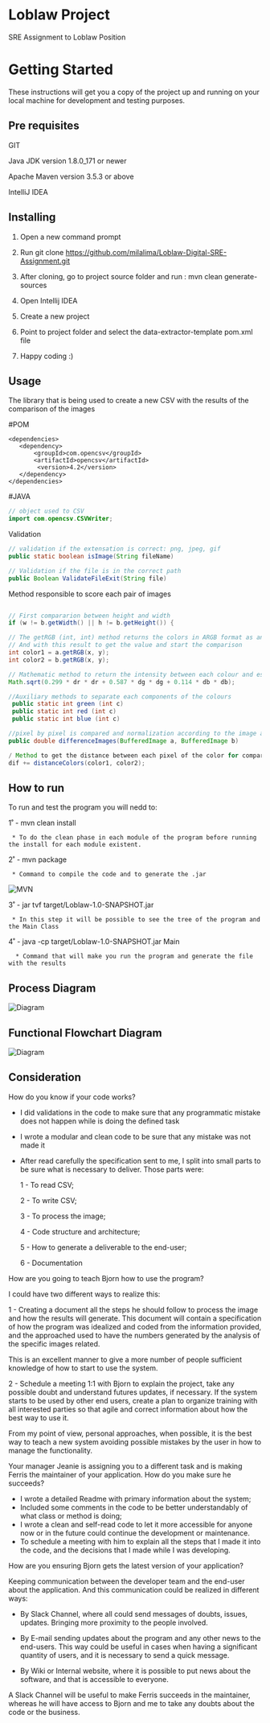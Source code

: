 # Loblaw Project

SRE Assignment to Loblaw Position

# Getting Started

These instructions will get you a copy of the project up and running on your local machine for development and testing purposes.

## Pre requisites

GIT

Java JDK version 1.8.0_171 or newer

Apache Maven version 3.5.3 or above

IntelliJ IDEA

## Installing

1. Open a new command prompt

2. Run git clone https://github.com/milalima/Loblaw-Digital-SRE-Assignment.git

3. After cloning, go to project source folder and run : mvn clean generate-sources

4. Open Intellij IDEA

5. Create a new project

6. Point to project folder and select the data-extractor-template pom.xml file

7. Happy coding :)

## Usage

The library that is being used to create a new CSV with the results of the comparison of the images

#POM

```
<dependencies>
   <dependency>
       <groupId>com.opencsv</groupId>
       <artifactId>opencsv</artifactId>
        <version>4.2</version>
   </dependency>
</dependencies>
````

#JAVA

```java
// object used to CSV
import com.opencsv.CSVWriter;

```

Validation

```java
// validation if the extensation is correct: png, jpeg, gif
public static boolean isImage(String fileName)

// Validation if the file is in the correct path
public Boolean ValidateFileExit(String file)

```

Method responsible to score each pair of images 

```java

// First compararion between height and width 
if (w != b.getWidth() || h != b.getHeight()) {

// The getRGB (int, int) method returns the colors in ARGB format as an int (32 bits). 
// And with this result to get the value and start the comparison
int color1 = a.getRGB(x, y);
int color2 = b.getRGB(x, y);

// Mathematic method to return the intensity between each colour and estimate value
Math.sqrt(0.299 * dr * dr + 0.587 * dg * dg + 0.114 * db * db);

//Auxiliary methods to separate each components of the colours 
 public static int green (int c)
 public static int red (int c)
 public static int blue (int c)

//pixel by pixel is compared and normalization according to the image area
public double differenceImages(BufferedImage a, BufferedImage b)

/ Method to get the distance between each pixel of the color for comparison to be used in the similarity 
dif += distanceColors(color1, color2);

```

## How to run

To run and test the program you will nedd to:

1˚ - mvn clean install

     * To do the clean phase in each module of the program before running the install for each module existent.

2˚ - mvn package
 
     * Command to compile the code and to generate the .jar
       
   ![MVN](images/MVN.png)

3˚ - jar tvf target/Loblaw-1.0-SNAPSHOT.jar 
     
     * In this step it will be possible to see the tree of the program and the Main Class 

4˚ - java -cp target/Loblaw-1.0-SNAPSHOT.jar Main
      
      * Command that will make you run the program and generate the file with the results

## Process Diagram 

![Diagram](images/process.png)


## Functional Flowchart Diagram 

![Diagram](images/flowchart.png)

## Consideration

How do you know if your code works?

* I did validations in the code to make sure that any programmatic mistake does not happen while is doing the defined task

* I wrote a modular and clean code to be sure that any mistake was not made it

* After read carefully the specification sent to me, I split into small parts to be sure what is necessary to deliver. Those parts were:
    
    1 - To read CSV;
    
    2 - To write CSV;
    
    3 - To process the image; 
    
    4 - Code structure and architecture; 
    
    5 - How to generate a deliverable to the end-user;
    
    6 - Documentation

How are you going to teach Bjorn how to use the program?

I could have two different ways to realize this:

1 - Creating a document all the steps he should follow to process the image and how the results will generate. This document will contain a specification of how the program was idealized and coded from the information provided, and the approached used to have the numbers generated by the analysis of the specific images related. 

This is an excellent manner to give a more number of people sufficient knowledge of how to start to use the system. 

2 - Schedule a meeting 1:1 with Bjorn to explain the project, take any possible doubt and understand futures updates, if necessary.
If the system starts to be used by other end users, create a plan to organize training with all interested parties so that agile and correct information about how the best way to use it.

From my point of view, personal approaches, when possible, it is the best way to teach a new system avoiding possible mistakes by the user in how to manage the functionality. 


Your manager Jeanie is assigning you to a different task and is making Ferris the maintainer of your application. How do you make sure he succeeds?

* I wrote a detailed Readme with primary information about the system;
* Included some comments in the code to be better understandably of what class or method is doing;
* I wrote a clean and self-read code to let it more accessible for anyone now or in the future could continue the development or maintenance.
* To schedule a meeting with him to explain all the steps that I made it into the code, and the decisions that I made while I was developing. 

How are you ensuring Bjorn gets the latest version of your application?

Keeping communication between the developer team and the end-user about the application. And this communication could be realized in different ways: 

* By Slack Channel, where all could send messages of doubts, issues, updates. Bringing more proximity to the people involved. 

* By E-mail sending updates about the program and any other news to the end-users. This way could be useful in cases when having a significant quantity of users, and it is necessary to send a quick message. 

* By Wiki or Internal website, where it is possible to put news about the software, and that is accessible to everyone. 

A Slack Channel will be useful to make Ferris succeeds in the maintainer, whereas he will have access to Bjorn and me to take any doubts about the code or the business.  
